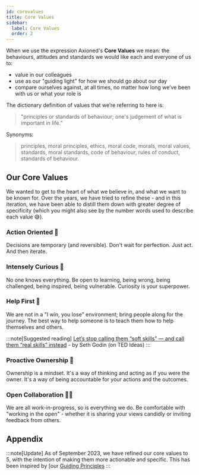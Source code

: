 ```yaml
---
id: corevalues
title: Core Values
sidebar:
  label: Core Values
  order: 2
---
```


When we use the expression Axioned's **Core Values** we mean: the behaviours, attitudes and standards we would like each and everyone of us to:

- value in our colleagues
- use as our "guiding light" for how we should go about our day
- compare ourselves against, at all times, no matter how long we’ve been with us or what your role is

The dictionary definition of values that we’re referring to here is:

> "principles or standards of behaviour; one's judgement of what is important in life."

Synonyms:

> principles, moral principles, ethics, moral code, morals, moral values, standards, moral standards, code of behaviour, rules of conduct, standards of behaviour.

## Our Core Values

We wanted to get to the heart of what we believe in, and what we want to be known for. Over the years, we have tried to refine these - and in this iteration, we have been able to distill them down with greater degree of specificity (which you might also see by the number words used to describe each value 😅).

### Action Oriented 🚀

Decisions are temporary (and reversible). Don't wait for perfection. Just act. And then iterate.

### Intensely Curious 🧠

No one knows everything. Be open to learning, being wrong, being challenged, being inspired, being vulnerable. Curiosity is your superpower.

### Help First 🤝

We are not in a "I win, you lose" environment; bring people along for the journey. The best way to help someone is to teach them how to help themselves and others.

:::note[Suggested reading]
[Let’s stop calling them “soft skills” — and call them “real skills” instead](https://ideas.ted.com/soft-skills-and-real-skills/) - by Seth Godin (on TED Ideas)
:::

### Proactive Ownership 🏅

Ownership is a mindset. It's a way of thinking and acting as if you were the owner. It's a way of being accountable for your actions and the outcomes.

### Open Collaboration 🤜🤛

We are all work-in-progress, so is everything we do. Be comfortable with "working in the open" - whether it is sharing your views candidly or inviting feedback from others.

## Appendix

:::note[Update]
As of September 2023, we have refined our core values to 5, with the intention of making them more actionable and specific. This has been inspired by [our [Guiding Principles](https://handbook.axioned.com/playbook/guiding-principles/)
:::
